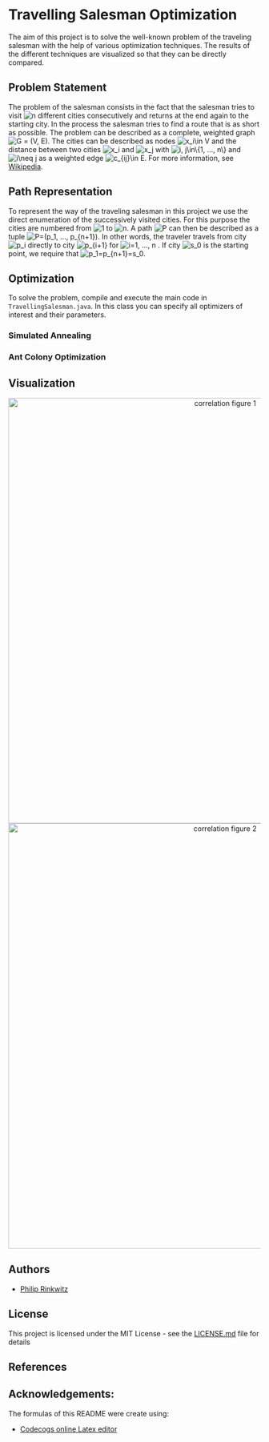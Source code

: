 # Travelling Salesman Optimization

The aim of this project is to solve the well-known problem of the traveling salesman with the help of 
various optimization techniques. The results of the different techniques are visualized so that they 
can be directly compared.

## Problem Statement 

The problem of the salesman consists in the fact that the salesman tries to visit 
<img src="https://latex.codecogs.com/png.latex?n" title="n" />
 different cities consecutively and returns at the end again to the starting city. 
 In the process the salesman tries to 
find a route that is as short as possible. The problem can be described as a complete, 
weighted graph 
<img src="https://latex.codecogs.com/png.latex?G&space;=&space;(V,&space;E)" title="G = (V, E)" />. 
The cities can be described as nodes <img src="https://latex.codecogs.com/png.latex?x_i\in&space;V" title="x_i\in V" /> and the distance between two cities 
<img src="https://latex.codecogs.com/png.latex?x_i" title="x_i" /> and <img src="https://latex.codecogs.com/png.latex?x_j" title="x_j" /> with <img src="https://latex.codecogs.com/png.latex?i,&space;j\in\{1,&space;...,&space;n\}" title="i, j\in\{1, ..., n\}" /> and <img src="https://latex.codecogs.com/png.latex?i\neq&space;j" title="i\neq j" /> as a weighted edge <img src="https://latex.codecogs.com/png.latex?c_{ij}\in&space;E" title="c_{ij}\in E" />. For more information, 
see [Wikipedia](https://en.wikipedia.org/wiki/Travelling_salesman_problem).

## Path Representation

To represent the way of the traveling salesman in this project we use the direct enumeration of the 
successively visited cities. For this purpose the cities are numbered from <img src="https://latex.codecogs.com/png.latex?1" title="1" />
 to <img src="https://latex.codecogs.com/png.latex?n" title="n" />. A path <img src="https://latex.codecogs.com/png.latex?P" title="P" />
  can then be described as a tuple
   <img src="https://latex.codecogs.com/png.latex?P=(p_1,&space;...,&space;p_{n&plus;1})" title="P=(p_1, ..., p_{n+1})" />. In other words, the traveler travels from city <img src="https://latex.codecogs.com/png.latex?p_i" title="p_i" />
    directly to city <img src="https://latex.codecogs.com/png.latex?p_{i&plus;1}" title="p_{i+1}" /> for <img src="https://latex.codecogs.com/png.latex?i=1,&space;...,&space;n" title="i=1, ..., n" />
    . If city <img src="https://latex.codecogs.com/png.latex?s_0" title="s_0" /> is the starting point, we require that <img src="https://latex.codecogs.com/png.latex?p_1=p_{n&plus;1}=s_0" title="p_1=p_{n+1}=s_0" />.

## Optimization

To solve the problem, compile and execute the main code in ```TravellingSalesman.java```. In this class you can specify all optimizers of interest and their parameters.

### Simulated Annealing

### Ant Colony Optimization

## Visualization

<p align="center">
<img src="/img/Figure_1.png" alt="correlation figure 1" width="850">
<img src="/img/Figure_2.png" alt="correlation figure 2" width="850">
</p>

## Authors

* [Philip Rinkwitz](https://github.com/rinkwitz)

## License

This project is licensed under the MIT License - see the [LICENSE.md](LICENSE.md) file for details

## References

## Acknowledgements:

The formulas of this README were create using:
* [Codecogs online Latex editor](https://www.codecogs.com/latex/eqneditor.php)


